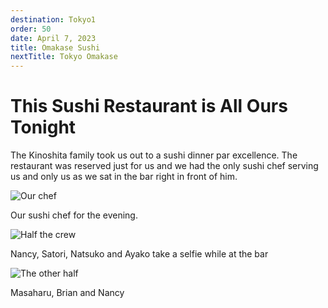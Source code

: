 ```yaml
---
destination: Tokyo1
order: 50
date: April 7, 2023
title: Omakase Sushi
nextTitle: Tokyo Omakase
---
```


# This Sushi Restaurant is All Ours Tonight

The Kinoshita family took us out to a sushi dinner par excellence. The restaurant was reserved just for us and we had the only sushi chef serving us and only us as we sat in the bar right in front of him.

![Our chef](/assets/tokyo1/PXL_20230407_083022927.MP.jpg)

Our sushi chef for the evening.

![Half the crew](/assets/tokyo1/PXL_20230407_085331646.MP.jpg)

Nancy, Satori, Natsuko and Ayako take a selfie while at the bar

![The other half](/assets/tokyo1/PXL_20230407_085339092.MP.jpg)

Masaharu, Brian and Nancy
